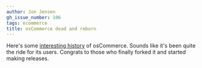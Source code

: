 ```yaml
---
author: Jon Jensen
gh_issue_number: 106
tags: ecommerce
title: osCommerce dead and reborn
---
```


Here's some [interesting history](http://www.ecommerce-guide.com/solutions/technology/article.php/3787246) of osCommerce. Sounds like it's been quite the ride for its users. Congrats to those who finally forked it and started making releases.
